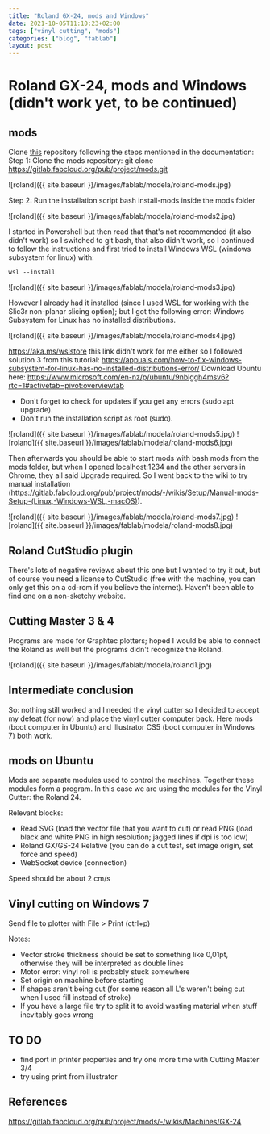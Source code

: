 ```yaml
---
title: "Roland GX-24, mods and Windows"
date: 2021-10-05T11:10:23+02:00
tags: ["vinyl cutting", "mods"]
categories: ["blog", "fablab"]
layout: post
---
```


# Roland GX-24, mods and Windows (didn't work yet, to be continued)

## mods
Clone [this](https://gitlab.fabcloud.org/pub/project/mods) repository following the steps mentioned in the documentation:
Step 1: Clone the mods repository: git clone https://gitlab.fabcloud.org/pub/project/mods.git

![roland]({{ site.baseurl }}/images/fablab/modela/roland-mods.jpg)

Step 2: Run the installation script bash install-mods inside the mods folder

![roland]({{ site.baseurl }}/images/fablab/modela/roland-mods2.jpg)

I started in Powershell but then read that that's not recommended (it also didn't work) so I switched to git bash, that also didn't work, so I continued to follow the instructions and first tried to install Windows WSL (windows subsystem for linux) with:
 
```wsl --install```

![roland]({{ site.baseurl }}/images/fablab/modela/roland-mods3.jpg)

However I already had it installed (since I used WSL for working with the Slic3r non-planar slicing option); but I got the following error: Windows Subsystem for Linux has no installed distributions.

![roland]({{ site.baseurl }}/images/fablab/modela/roland-mods4.jpg)

https://aka.ms/wslstore this link didn't work for me either so I followed solution 3 from this tutorial:
<https://appuals.com/how-to-fix-windows-subsystem-for-linux-has-no-installed-distributions-error/>
Download Ubuntu here:
<https://www.microsoft.com/en-nz/p/ubuntu/9nblggh4msv6?rtc=1#activetab=pivot:overviewtab>

- Don't forget to check for updates if you get any errors (sudo apt upgrade).
- Don't run the installation script as root (sudo).

![roland]({{ site.baseurl }}/images/fablab/modela/roland-mods5.jpg)
![roland]({{ site.baseurl }}/images/fablab/modela/roland-mods6.jpg)

Then afterwards you should be able to start mods with bash mods from the mods folder, but when I opened localhost:1234 and the other servers in Chrome, they all said Upgrade required. So I went back to the wiki to try manual installation (<https://gitlab.fabcloud.org/pub/project/mods/-/wikis/Setup/Manual-mods-Setup-(Linux,-Windows-WSL,-macOS)>).

![roland]({{ site.baseurl }}/images/fablab/modela/roland-mods7.jpg)
![roland]({{ site.baseurl }}/images/fablab/modela/roland-mods8.jpg)

## Roland CutStudio plugin
There's lots of negative reviews about this one but I wanted to try it out, but of course you need a license to CutStudio (free with the machine, you can only get this on a cd-rom if you believe the internet). Haven't been able to find one on a non-sketchy website.

## Cutting Master 3 & 4
Programs are made for Graphtec plotters; hoped I would be able to connect the Roland as well but the programs didn't recognize the Roland.

![roland]({{ site.baseurl }}/images/fablab/modela/roland1.jpg)

## Intermediate conclusion
So: nothing still worked and I needed the vinyl cutter so I decided to accept my defeat (for now) and place the vinyl cutter computer back. Here mods (boot computer in Ubuntu) and Illustrator CS5 (boot computer in Windows 7) both work.

## mods on Ubuntu
Mods are separate modules used to control the machines. Together these modules form a program. In this case we are using the modules for the Vinyl Cutter: the Roland 24.

Relevant blocks:
- Read SVG (load the vector file that you want to cut) or read PNG (load black and white PNG in high resolution; jagged lines if dpi is too low)
- Roland GX/GS-24 Relative (you can do a cut test, set image origin, set force and speed)
- WebSocket device (connection)

Speed should be about 2 cm/s

## Vinyl cutting on Windows 7 
Send file to plotter with File > Print (ctrl+p)

Notes:
- Vector stroke thickness should be set to something like 0,01pt, otherwise they will be interpreted as double lines
- Motor error: vinyl roll is probably stuck somewhere
- Set origin on machine before starting
- If shapes aren't being cut (for some reason all L's weren't being cut when I used fill instead of stroke)
- If you have a large file try to split it to avoid wasting material when stuff inevitably goes wrong

## TO DO 
- find port in printer properties and try one more time with Cutting Master 3/4
- try using print from illustrator

## References
<https://gitlab.fabcloud.org/pub/project/mods/-/wikis/Machines/GX-24>
